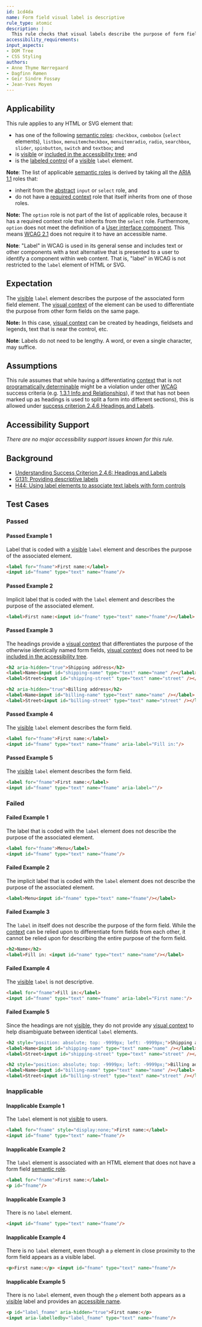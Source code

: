 ```yaml
---
id: 1cd4da
name: Form field visual label is descriptive
rule_type: atomic
description: |
  This rule checks that visual labels describe the purpose of form field elements.
accessibility_requirements: 
input_aspects:
- DOM Tree
- CSS Styling
authors:
- Anne Thyme Nørregaard
- Dagfinn Rømen
- Geir Sindre Fossøy
- Jean-Yves Moyen
---
```


## Applicability

This rule applies to any HTML or SVG element that:
- has one of the following [semantic roles](#semantic-role): `checkbox`, `combobox` (`select` elements), `listbox`, `menuitemcheckbox`, `menuitemradio`, `radio`, `searchbox`, `slider`, `spinbutton`, `switch` and `textbox`; and
- is [visible](#visible) or [included in the accessibility tree](#included-in-the-accessibility-tree); and 
- is the [labeled control](https://html.spec.whatwg.org/multipage/forms.html#labeled-control) of a [visible](#visible) `label` element.

**Note**: The list of applicable [semantic roles](#semantic-role) is derived by taking all the [ARIA 1.1](https://www.w3.org/TR/wai-aria-1.1/) roles that:
- inherit from the [abstract](https://www.w3.org/TR/wai-aria/#abstract_roles) `input` or `select` role, and 
- do not have a [required context](https://www.w3.org/TR/wai-aria/#scope) role that itself inherits from one of those roles.

**Note:** The `option` role is not part of the list of applicable roles, because it has a required context role that inherits from the `select` role. Furthermore, `option` does not meet the definition of a [User interface component](https://www.w3.org/TR/WCAG21/#dfn-user-interface-components). This means [WCAG 2.1](https://www.w3.org/TR/WCAG21/) does not require it to have an accessible name.

**Note**: "Label" in WCAG is used in its general sense and includes text or other components with a text alternative that is presented to a user to identify a component within web content. That is, "label" in WCAG is not restricted to the `label` element of HTML or SVG.

## Expectation

The [visible](#visible) `label` element describes the purpose of the associated form field element. The [visual context](#visual-context) of the element can be used to differentiate the purpose from other form fields on the same page.

**Note:** In this case, [visual context](#visual-context) can be created by headings, fieldsets and legends, text that is near the control, etc.

**Note**: Labels do not need to be lengthy. A word, or even a single character, may suffice.

## Assumptions

This rule assumes that while having a differentiating [context](#context) that is not [programatically determinable](https://www.w3.org/TR/WCAG21/#dfn-programmatically-determinable) might be a violation under other [WCAG](https://www.w3.org/TR/WCAG21/) success criteria (e.g. [1.3.1 Info and Relationships](https://www.w3.org/WAI/WCAG21/Understanding/info-and-relationships)), if text that has not been marked up as headings is used to split a form into different sections), this is allowed under [success criterion 2.4.6 Headings and Labels](https://www.w3.org/WAI/WCAG21/Understanding/headings-and-labels).

## Accessibility Support

_There are no major accessibility support issues known for this rule._

## Background

- [Understanding Success Criterion 2.4.6: Headings and Labels](https://www.w3.org/WAI/WCAG21/Understanding/headings-and-labels.html) 
- [G131: Providing descriptive labels](https://www.w3.org/WAI/WCAG21/Techniques/general/G131)
- [H44: Using label elements to associate text labels with form controls](https://www.w3.org/WAI/WCAG21/Techniques/html/H44)

## Test Cases

### Passed

#### Passed Example 1

Label that is coded with a [visible](#visible) `label` element and describes the purpose of the associated element.

```html
<label for="fname">First name:</label>
<input id="fname" type="text" name="fname"/>
```

#### Passed Example 2

Implicit label that is coded with the `label` element and describes the purpose of the associated element.

```html
<label>First name:<input id="fname" type="text" name="fname"/></label>
```

#### Passed Example 3

The headings provide a [visual context](#visual-context) that differentiates the purpose of the otherwise identically named form fields, [visual context](#visual-context) does not need to be [included in the accessibility tree](#included-in-the-accessibility-tree).

```html
<h2 aria-hidden="true">Shipping address</h2>
<label>Name<input id="shipping-name" type="text" name="name" /></label>
<label>Street<input id="shipping-street" type="text" name="street" /></label>

<h2 aria-hidden="true">Billing address</h2>
<label>Name<input id="billing-name" type="text" name="name" /></label>
<label>Street<input id="billing-street" type="text" name="street" /></label>
```

#### Passed Example 4

The [visible](#visible) `label` element describes the form field.

```html
<label for="fname">First name:</label>
<input id="fname" type="text" name="fname" aria-label="Fill in:"/>
```

#### Passed Example 5

The [visible](#visible) `label` element describes the form field.

```html
<label for="fname">First name:</label>
<input id="fname" type="text" name="fname" aria-label=""/>
```

### Failed

#### Failed Example 1

The label that is coded with the `label` element does not describe the purpose of the associated element.

```html
<label for="fname">Menu</label>
<input id="fname" type="text" name="fname"/>
```

#### Failed Example 2

The implicit label that is coded with the `label` element does not describe the purpose of the associated element.

```html
<label>Menu<input id="fname" type="text" name="fname"/></label>
```

#### Failed Example 3

The `label` in itself does not describe the purpose of the form field. While the [context](#context) can be relied upon to differentiate form fields from each other, it cannot be relied upon for describing the entire purpose of the form field.

```html
<h2>Name</h2>
<label>Fill in: <input id="name" type="text" name="name"/></label>
```

#### Failed Example 4

The [visible](#visible) `label` is not descriptive.

```html
<label for="fname">Fill in:</label>
<input id="fname" type="text" name="fname" aria-label="First name:"/>
```

#### Failed Example 5

Since the headings are not [visible](#visible), they do not provide any [visual context](#visual-context) to help disambiguate between identical `label` elements.

```html
<h2 style="position: absolute; top: -9999px; left: -9999px;">Shipping address</h2>
<label>Name<input id="shipping-name" type="text" name="name" /></label>
<label>Street<input id="shipping-street" type="text" name="street" /></label>

<h2 style="position: absolute; top: -9999px; left: -9999px;">Billing address</h2>
<label>Name<input id="billing-name" type="text" name="name" /></label>
<label>Street<input id="billing-street" type="text" name="street" /></label>
```

### Inapplicable

#### Inapplicable Example 1

The `label` element is not [visible](#visible) to users.

```html
<label for="fname" style="display:none;">First name:</label>
<input id="fname" type="text" name="fname"/>
```

#### Inapplicable Example 2

The `label` element is associated with an HTML element that does not have a form field [semantic role](#semantic-role).

```html
<label for="fname">First name:</label>
<p id="fname"/>
```

#### Inapplicable Example 3

There is no `label` element.

```html
<input id="fname" type="text" name="fname"/>
```

#### Inapplicable Example 4

There is no `label` element, even though a `p` element in close proximity to the form field appears as a visible label. 

```html
<p>First name:</p> <input id="fname" type="text" name="fname"/>
```

#### Inapplicable Example 5

There is no `label` element, even though the `p` element both appears as a [visible](#visible) label and provides an [accessible name](#accessible-name).

```html
<p id="label_fname" aria-hidden="true">First name:</p>
<input aria-labelledby="label_fname" type="text" name="fname"/>
```